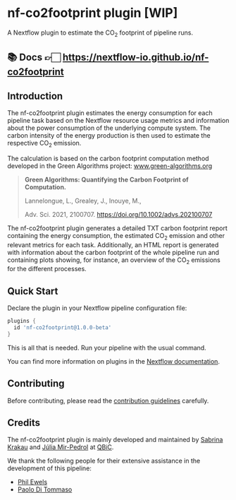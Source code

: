 # nf-co2footprint plugin [WIP]

A Nextflow plugin to estimate the CO<sub>2</sub> footprint of pipeline runs.

## 📚 Docs 👉🏻 <https://nextflow-io.github.io/nf-co2footprint>

## Introduction

The nf-co2footprint plugin estimates the energy consumption for each pipeline task based on the Nextflow resource usage metrics and information about the power consumption of the underlying compute system.
The carbon intensity of the energy production is then used to estimate the respective CO<sub>2</sub> emission.

The calculation is based on the carbon footprint computation method
developed in the Green Algorithms project: www.green-algorithms.org

> **Green Algorithms: Quantifying the Carbon Footprint of Computation.**
> 
> Lannelongue, L., Grealey, J., Inouye, M.,
> 
> Adv. Sci. 2021, 2100707. https://doi.org/10.1002/advs.202100707

The nf-co2footprint plugin generates a detailed TXT carbon footprint report containing the energy consumption, the estimated CO<sub>2</sub> emission and other relevant metrics for each task.
Additionally, an HTML report is generated with information about the carbon footprint of the whole pipeline run and containing plots showing, for instance, an overview of the CO<sub>2</sub> emissions for the different processes.

## Quick Start

Declare the plugin in your Nextflow pipeline configuration file:

```groovy title="nextflow.config"
plugins {
  id 'nf-co2footprint@1.0.0-beta'
}
```

This is all that is needed. Run your pipeline with the usual command.

You can find more information on plugins in the [Nextflow documentation](https://www.nextflow.io/docs/latest/plugins.html#plugins).

## Contributing
Before contributing, please read the [contribution guidelines](CONTRIBUTING.md) carefully.

## Credits

The nf-co2footprint plugin is mainly developed and maintained by [Sabrina Krakau](https://github.com/skrakau) and [Júlia Mir-Pedrol](https://github.com/mirpedrol) at [QBiC](https://www.qbic.uni-tuebingen.de/).

We thank the following people for their extensive assistance in the development of this pipeline:

- [Phil Ewels](https://github.com/ewels)
- [Paolo Di Tommaso](https://github.com/pditommaso)